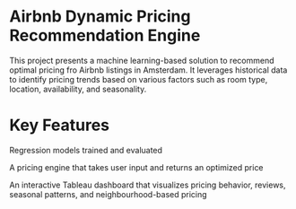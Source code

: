 # Airbnb Dynamic Pricing Recommendation Engine
This project presents a machine learning-based solution to recommend optimal pricing fro Airbnb listings in Amsterdam. It leverages historical data to identify pricing trends based on various factors such as room type, location, availability, and seasonality.

# Key Features

Regression models trained and evaluated

A pricing engine that takes user input and returns an optimized price

An interactive Tableau dashboard that visualizes pricing behavior, reviews, seasonal patterns, and neighbourhood-based pricing
